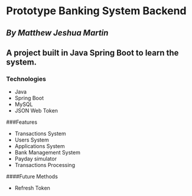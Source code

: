# Prototype Banking System Backend

## *By Matthew Jeshua Martin*

## A project built in Java Spring Boot to learn the system.

### Technologies

* Java
* Spring Boot
* MySQL
* JSON Web Token

###Features

* Transactions System
* Users System
* Applications System
* Bank Management System
* Payday simulator
* Transactions Processing

####Future Methods

* Refresh Token

